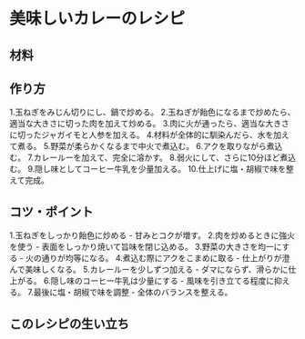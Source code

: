 # 美味しいカレーのレシピ
## 材料


## 作り方
1.玉ねぎをみじん切りにし、鍋で炒める。
2.玉ねぎが飴色になるまで炒めたら、適当な大きさに切った肉を加えて炒める。
3.肉に火が通ったら、適当な大きさに切ったジャガイモと人参を加える。
4.材料が全体的に馴染んだら、水を加えて煮る。
5.野菜が柔らかくなるまで中火で煮込む。
6.アクを取りながら煮込む。
7.カレールーを加えて、完全に溶かす。
8.弱火にして、さらに10分ほど煮込む。
9.隠し味としてコーヒー牛乳を少量加える。
10.仕上げに塩・胡椒で味を整えて完成。
## コツ・ポイント
1.玉ねぎをしっかり飴色に炒める - 甘みとコクが増す。
2.肉を炒めるときに強火を使う - 表面をしっかり焼いて旨味を閉じ込める。
3.野菜の大きさを均一にする - 火の通りが均等になる。
4.煮込む際にアクをこまめに取る - 仕上がりが澄んで美味しくなる。
5.カレールーを少しずつ加える - ダマにならず、滑らかに仕上がる。
6.隠し味のコーヒー牛乳は少量にする - 風味を引き立てる程度に抑える。
7.最後に塩・胡椒で味を調整 - 全体のバランスを整える。

## このレシピの生い立ち
